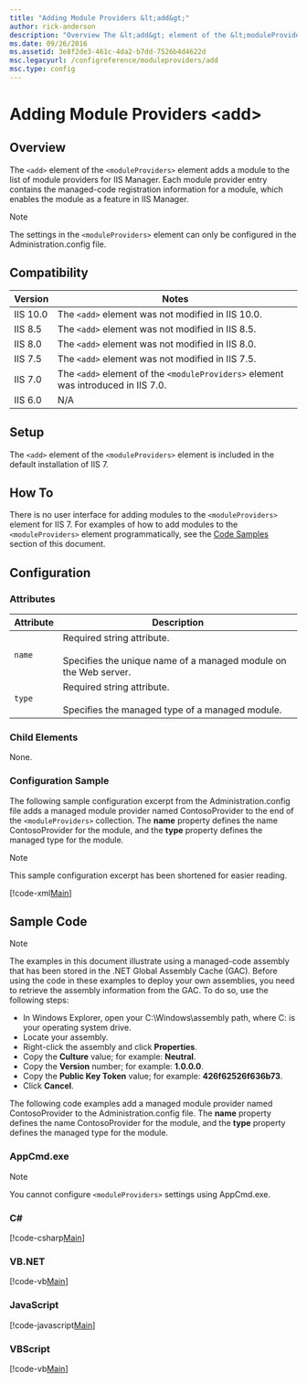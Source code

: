 ```yaml
---
title: "Adding Module Providers &lt;add&gt;"
author: rick-anderson
description: "Overview The &lt;add&gt; element of the &lt;moduleProviders&gt; element adds a module to the list of module providers for IIS Manager. Each module provider e..."
ms.date: 09/26/2016
ms.assetid: 3e8f2de3-461c-4da2-b7dd-7526b4d4622d
msc.legacyurl: /configreference/moduleproviders/add
msc.type: config
---
```

# Adding Module Providers &lt;add&gt;

<a id="001"></a>

## Overview

The `<add>` element of the `<moduleProviders>` element adds a module to the list of module providers for IIS Manager. Each module provider entry contains the managed-code registration information for a module, which enables the module as a feature in IIS Manager.

> [!NOTE]
> The settings in the `<moduleProviders>` element can only be configured in the Administration.config file.

<a id="002"></a>

## Compatibility

| Version | Notes |
| --- | --- |
| IIS 10.0 | The `<add>` element was not modified in IIS 10.0. |
| IIS 8.5 | The `<add>` element was not modified in IIS 8.5. |
| IIS 8.0 | The `<add>` element was not modified in IIS 8.0. |
| IIS 7.5 | The `<add>` element was not modified in IIS 7.5. |
| IIS 7.0 | The `<add>` element of the `<moduleProviders>` element was introduced in IIS 7.0. |
| IIS 6.0 | N/A |

<a id="003"></a>

## Setup

The `<add>` element of the `<moduleProviders>` element is included in the default installation of IIS 7.

<a id="004"></a>

## How To

There is no user interface for adding modules to the `<moduleProviders>` element for IIS 7. For examples of how to add modules to the `<moduleProviders>` element programmatically, see the [Code Samples](#006) section of this document.

<a id="005"></a>

## Configuration

### Attributes

| Attribute | Description |
| --- | --- |
| `name` | Required string attribute. <br><br>Specifies the unique name of a managed module on the Web server. |
| `type` | Required string attribute. <br><br>Specifies the managed type of a managed module. |

### Child Elements

None.

### Configuration Sample

The following sample configuration excerpt from the Administration.config file adds a managed module provider named ContosoProvider to the end of the `<moduleProviders>` collection. The **name** property defines the name ContosoProvider for the module, and the **type** property defines the managed type for the module.

> [!NOTE]
> This sample configuration excerpt has been shortened for easier reading.

[!code-xml[Main](add/samples/sample1.xml)]

<a id="006"></a>

## Sample Code

> [!NOTE]
> The examples in this document illustrate using a managed-code assembly that has been stored in the .NET Global Assembly Cache (GAC). Before using the code in these examples to deploy your own assemblies, you need to retrieve the assembly information from the GAC. To do so, use the following steps:

- In Windows Explorer, open your C:\Windows\assembly path, where C: is your operating system drive.
- Locate your assembly.
- Right-click the assembly and click **Properties**.
- Copy the **Culture** value; for example: **Neutral**.
- Copy the **Version** number; for example: **1.0.0.0**.
- Copy the **Public Key Token** value; for example: **426f62526f636b73**.
- Click **Cancel**.

The following code examples add a managed module provider named ContosoProvider to the Administration.config file. The **name** property defines the name ContosoProvider for the module, and the **type** property defines the managed type for the module.

### AppCmd.exe

> [!NOTE]
> You cannot configure `<moduleProviders>` settings using AppCmd.exe.

### C\#

[!code-csharp[Main](add/samples/sample2.cs)]

### VB.NET

[!code-vb[Main](add/samples/sample3.vb)]

### JavaScript

[!code-javascript[Main](add/samples/sample4.js)]

### VBScript

[!code-vb[Main](add/samples/sample5.vb)]
